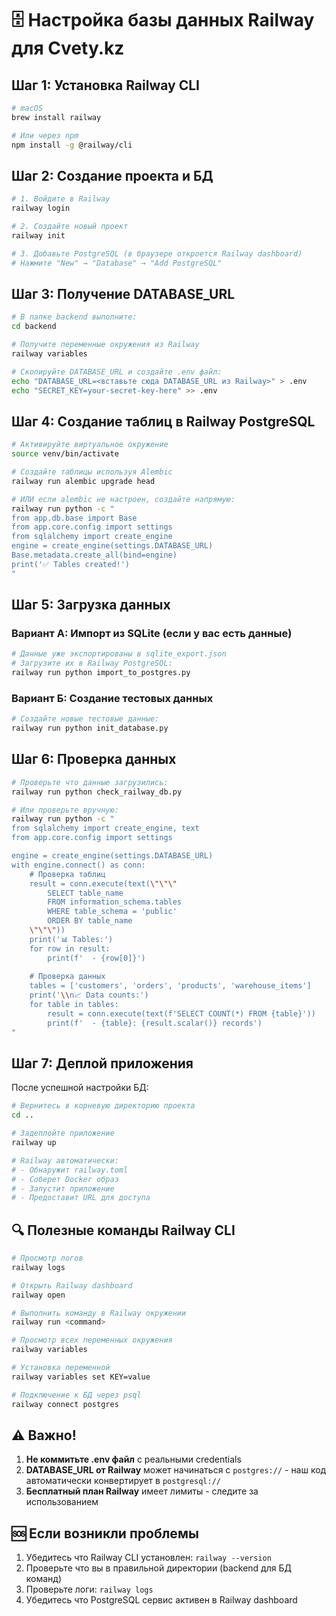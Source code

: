 # 🗄️ Настройка базы данных Railway для Cvety.kz

## Шаг 1: Установка Railway CLI

```bash
# macOS
brew install railway

# Или через npm
npm install -g @railway/cli
```

## Шаг 2: Создание проекта и БД

```bash
# 1. Войдите в Railway
railway login

# 2. Создайте новый проект
railway init

# 3. Добавьте PostgreSQL (в браузере откроется Railway dashboard)
# Нажмите "New" → "Database" → "Add PostgreSQL"
```

## Шаг 3: Получение DATABASE_URL

```bash
# В папке backend выполните:
cd backend

# Получите переменные окружения из Railway
railway variables

# Скопируйте DATABASE_URL и создайте .env файл:
echo "DATABASE_URL=<вставьте сюда DATABASE_URL из Railway>" > .env
echo "SECRET_KEY=your-secret-key-here" >> .env
```

## Шаг 4: Создание таблиц в Railway PostgreSQL

```bash
# Активируйте виртуальное окружение
source venv/bin/activate

# Создайте таблицы используя Alembic
railway run alembic upgrade head

# ИЛИ если alembic не настроен, создайте напрямую:
railway run python -c "
from app.db.base import Base
from app.core.config import settings
from sqlalchemy import create_engine
engine = create_engine(settings.DATABASE_URL)
Base.metadata.create_all(bind=engine)
print('✅ Tables created!')
"
```

## Шаг 5: Загрузка данных

### Вариант А: Импорт из SQLite (если у вас есть данные)

```bash
# Данные уже экспортированы в sqlite_export.json
# Загрузите их в Railway PostgreSQL:
railway run python import_to_postgres.py
```

### Вариант Б: Создание тестовых данных

```bash
# Создайте новые тестовые данные:
railway run python init_database.py
```

## Шаг 6: Проверка данных

```bash
# Проверьте что данные загрузились:
railway run python check_railway_db.py

# Или проверьте вручную:
railway run python -c "
from sqlalchemy import create_engine, text
from app.core.config import settings

engine = create_engine(settings.DATABASE_URL)
with engine.connect() as conn:
    # Проверка таблиц
    result = conn.execute(text(\"\"\"
        SELECT table_name 
        FROM information_schema.tables 
        WHERE table_schema = 'public'
        ORDER BY table_name
    \"\"\"))
    print('📊 Tables:')
    for row in result:
        print(f'  - {row[0]}')
    
    # Проверка данных
    tables = ['customers', 'orders', 'products', 'warehouse_items']
    print('\\n📈 Data counts:')
    for table in tables:
        result = conn.execute(text(f'SELECT COUNT(*) FROM {table}'))
        print(f'  - {table}: {result.scalar()} records')
"
```

## Шаг 7: Деплой приложения

После успешной настройки БД:

```bash
# Вернитесь в корневую директорию проекта
cd ..

# Задеплойте приложение
railway up

# Railway автоматически:
# - Обнаружит railway.toml
# - Соберет Docker образ
# - Запустит приложение
# - Предоставит URL для доступа
```

## 🔍 Полезные команды Railway CLI

```bash
# Просмотр логов
railway logs

# Открыть Railway dashboard
railway open

# Выполнить команду в Railway окружении
railway run <command>

# Просмотр всех переменных окружения
railway variables

# Установка переменной
railway variables set KEY=value

# Подключение к БД через psql
railway connect postgres
```

## ⚠️ Важно!

1. **Не коммитьте .env файл** с реальными credentials
2. **DATABASE_URL от Railway** может начинаться с `postgres://` - наш код автоматически конвертирует в `postgresql://`
3. **Бесплатный план Railway** имеет лимиты - следите за использованием

## 🆘 Если возникли проблемы

1. Убедитесь что Railway CLI установлен: `railway --version`
2. Проверьте что вы в правильной директории (backend для БД команд)
3. Проверьте логи: `railway logs`
4. Убедитесь что PostgreSQL сервис активен в Railway dashboard